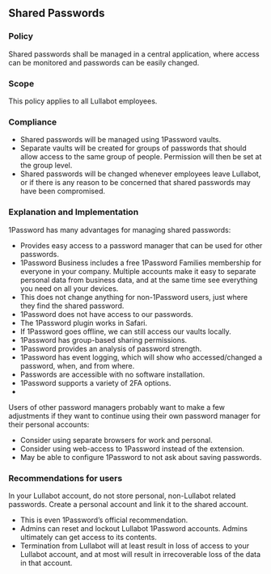 ## Shared Passwords

### Policy
Shared passwords shall be managed in a central application, where access can be monitored and passwords can be easily changed.

### Scope
This policy applies to all Lullabot employees.

### Compliance
- Shared passwords will be managed using 1Password vaults.
- Separate vaults will be created for groups of passwords that should allow access to the same group of people. Permission will then be set at the group level.
- Shared passwords will be changed whenever employees leave Lullabot, or if there is any reason to be concerned that shared passwords may have been compromised.
### Explanation and Implementation

1Password has many advantages for managing shared passwords:

- Provides easy access to a password manager that can be used for other passwords.
- 1Password Business includes a free 1Password Families membership for everyone in your company. Multiple accounts make it easy to separate personal data from business data, and at the same time see everything you need on all your devices.
- This does not change anything for non-1Password users, just where they find the shared password.
- 1Password does not have access to our passwords.
- The 1Password plugin works in Safari.
- If 1Password goes offline, we can still access our vaults locally.
- 1Password has group-based sharing permissions.
- 1Password provides an analysis of password strength.
- 1Password has event logging, which will show who accessed/changed a password, when, and from where.
- Passwords are accessible with no software installation.
- 1Password supports a variety of 2FA options.
- 
Users of other password managers probably want to make a few adjustments if they want to continue using their own password manager for their personal accounts:

- Consider using separate browsers for work and personal.
- Consider using web-access to 1Password instead of the extension.
- May be able to configure 1Password to not ask about saving passwords.

### Recommendations for users

In your Lullabot account, do not store personal, non-Lullabot related passwords. Create a personal account and link it to the shared account.

- This is even 1Password’s official recommendation.
- Admins can reset and lockout Lullabot 1Password accounts. Admins ultimately can get access to its contents.
- Termination from Lullabot will at least result in loss of access to your Lullabot account, and at most will result in irrecoverable loss of the data in that account.
